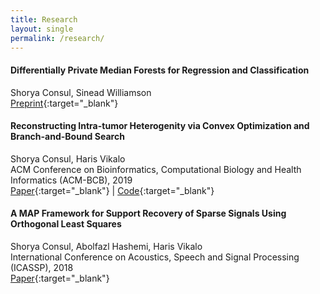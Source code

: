 ```yaml
---
title: Research
layout: single
permalink: /research/
---
```


#### Differentially Private Median Forests for Regression and Classification
Shorya Consul, Sinead Williamson  
[Preprint](https://arxiv.org/pdf/2006.08795.pdf){:target="_blank"}

#### Reconstructing Intra-tumor Heterogenity via Convex Optimization and Branch-and-Bound Search
Shorya Consul, Haris Vikalo  
ACM Conference on Bioinformatics, Computational Biology and Health Informatics (ACM-BCB), 2019  
[Paper](https://dl.acm.org/doi/abs/10.1145/3307339.3342178){:target="_blank"} | [Code](https://github.com/shoryaconsul/AMTHet){:target="_blank"}

#### A MAP Framework for Support Recovery of Sparse Signals Using Orthogonal Least Squares
Shorya Consul, Abolfazl Hashemi, Haris Vikalo  
International Conference on Acoustics, Speech and Signal Processing (ICASSP), 2018  
[Paper](https://ieeexplore.ieee.org/abstract/document/8683151/){:target="_blank"}
